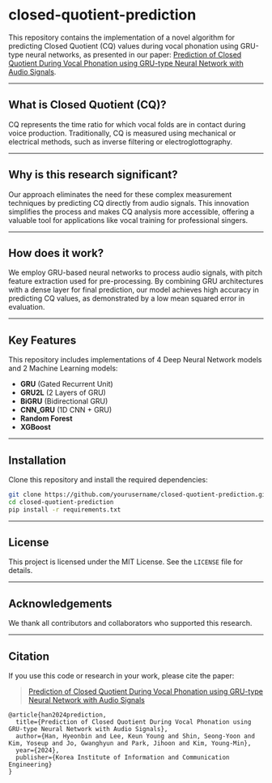 # closed-quotient-prediction

This repository contains the implementation of a novel algorithm for predicting Closed Quotient (CQ) values during vocal phonation using GRU-type neural networks, as presented in our paper: [Prediction of Closed Quotient During Vocal Phonation using GRU-type Neural Network with Audio Signals](https://doi.org/10.56977/jicce.2024.22.2.145).

---

## What is Closed Quotient (CQ)?
CQ represents the time ratio for which vocal folds are in contact during voice production. Traditionally, CQ is measured using mechanical or electrical methods, such as inverse filtering or electroglottography.

---

## Why is this research significant?
Our approach eliminates the need for these complex measurement techniques by predicting CQ directly from audio signals. This innovation simplifies the process and makes CQ analysis more accessible, offering a valuable tool for applications like vocal training for professional singers.

---

## How does it work?
We employ GRU-based neural networks to process audio signals, with pitch feature extraction used for pre-processing. By combining GRU architectures with a dense layer for final prediction, our model achieves high accuracy in predicting CQ values, as demonstrated by a low mean squared error in evaluation.

---

## Key Features
This repository includes implementations of 4 Deep Neural Network models and 2 Machine Learning models:
- **GRU** (Gated Recurrent Unit)
- **GRU2L** (2 Layers of GRU)
- **BiGRU** (Bidirectional GRU)
- **CNN_GRU** (1D CNN + GRU)
- **Random Forest**
- **XGBoost**

---

## Installation
Clone this repository and install the required dependencies:

```bash
git clone https://github.com/yourusername/closed-quotient-prediction.git
cd closed-quotient-prediction
pip install -r requirements.txt
```

---

## License
This project is licensed under the MIT License. See the `LICENSE` file for details.

---

## Acknowledgements
We thank all contributors and collaborators who supported this research.

---

## Citation
If you use this code or research in your work, please cite the paper:
> [Prediction of Closed Quotient During Vocal Phonation using GRU-type Neural Network with Audio Signals](https://doi.org/10.56977/jicce.2024.22.2.145)

```
@article{han2024prediction,
  title={Prediction of Closed Quotient During Vocal Phonation using GRU-type Neural Network with Audio Signals},
  author={Han, Hyeonbin and Lee, Keun Young and Shin, Seong-Yoon and Kim, Yoseup and Jo, Gwanghyun and Park, Jihoon and Kim, Young-Min},
  year={2024},
  publisher={Korea Institute of Information and Communication Engineering}
}
```
